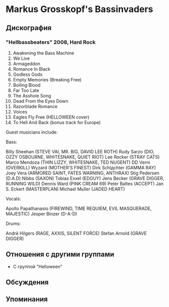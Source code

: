 # Markus Grosskopf's Bassinvaders



## Дискография

### "Hellbassbeaters" 2008, Hard Rock

01. Awakening the Bass Machine
02. We Live
03. Armageddon
04. Romance In Black
05. Godless Gods
06. Empty Memories (Breaking Free)
07. Boiling Blood
08. Far Too Late
09. The Asshole Song
10. Dead From the Eyes Down
11. Razorblade Romance
12. Voices
13. Eagles Fly Free (HELLOWEEN cover)
14. To Hell And Back (bonus track for Europe)

Guest musicians include:

Bass:

Billy Sheehan (STEVE VAI, MR. BIG, DAVID LEE ROTH)
Rudy Sarzo (DIO, OZZY OSBOURNE, WHITESNAKE, QUIET RIOT)
Lee Rocker (STRAY CATS)
Marco Mendoza (THIN LIZZY, WHITESNAKE, TED NUGENT)
DD Verni (OVERKILL)
Wyzard (MOTHER'S FINEST)
Dirk Schlдchter (GAMMA RAY)
Joey Vera (ARMORED SAINT, FATES WARNING, ANTHRAX)
Stig Pedersen (D.A.D)
Nibbs (SAXON)
Tobias Exxel (EDGUY)
Jens Becker (GRAVE DIGGER, RUNNING WILD)
Dennis Ward (PINK CREAM 69)
Peter Baltes (ACCEPT)
Jan S. Eckert (MASTERPLAN)
Michael Mьller (JADED HEART)

Vocals:

Apollo Papathanasio (FIREWIND, TIME REQUIEM, EVIL MASQUERADE, MAJESTIC) 
Jesper Binzer (D-A-D) 

Drums:

Andrй Hilgers (RAGE, AXXIS, SILENT FORCE)
Stefan Arnold (GRAVE DIGGER)


## Отношения с другими группами

* C группой "Helloween" 

## Обсуждения


## Упоминания

